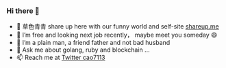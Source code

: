 ### Hi there 👋

* 🌱 草色青青 share up here with our funny world and self-site [shareup.me](https://shareup.me)
* 🔭 I’m free and looking next job recently， maybe meet you someday 😄
* 🤔 I’m a plain man, a friend father and not bad husband
* 💬 Ask me about golang, ruby and blockchain ...
* 📫 Reach me at [Twitter cao7113](https://twitter.com/cao7113)

<!--
**cao7113/cao7113** is a ✨ _special_ ✨ repository because its `README.md` (this file) appears on your GitHub profile.

Here are some ideas to get you started:

- 🔭 I’m currently working on ...
- 🌱 I’m currently learning ...
- 👯 I’m looking to collaborate on ...
- 🤔 I’m looking for help with ...
- 💬 Ask me about ...
- 📫 How to reach me: ...
- 😄 Pronouns: ...
- ⚡ Fun fact: ...
-->
